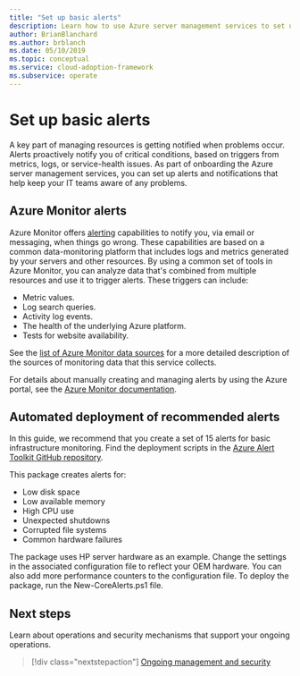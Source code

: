 ```yaml
---
title: "Set up basic alerts"
description: Learn how to use Azure server management services to set up alerts and notifications that help keep your IT teams aware of any problems.
author: BrianBlanchard
ms.author: brblanch
ms.date: 05/10/2019
ms.topic: conceptual
ms.service: cloud-adoption-framework
ms.subservice: operate
---
```


# Set up basic alerts

A key part of managing resources is getting notified when problems occur. Alerts proactively notify you of critical conditions, based on triggers from metrics, logs, or service-health issues. As part of onboarding the Azure server management services, you can set up alerts and notifications that help keep your IT teams aware of any problems.

## Azure Monitor alerts

Azure Monitor offers [alerting](/azure/azure-monitor/platform/alerts-overview) capabilities to notify you, via email or messaging, when things go wrong. These capabilities are based on a common data-monitoring platform that includes logs and metrics generated by your servers and other resources. By using a common set of tools in Azure Monitor, you can analyze data that's combined from multiple resources and use it to trigger alerts. These triggers can include:

- Metric values.
- Log search queries.
- Activity log events.
- The health of the underlying Azure platform.
- Tests for website availability.

See the [list of Azure Monitor data sources](/azure/azure-monitor/platform/data-sources) for a more detailed description of the sources of monitoring data that this service collects.

For details about manually creating and managing alerts by using the Azure portal, see the [Azure Monitor documentation](/azure/azure-monitor/platform/alerts-metric).

## Automated deployment of recommended alerts

In this guide, we recommend that you create a set of 15 alerts for basic infrastructure monitoring. Find the deployment scripts in the [Azure Alert Toolkit GitHub repository](https://github.com/Microsoft/manageability-toolkits).

This package creates alerts for:

- Low disk space
- Low available memory
- High CPU use
- Unexpected shutdowns
- Corrupted file systems
- Common hardware failures

The package uses HP server hardware as an example. Change the settings in the associated configuration file to reflect your OEM hardware. You can also add more performance counters to the configuration file. To deploy the package, run the New-CoreAlerts.ps1 file.

## Next steps

Learn about operations and security mechanisms that support your ongoing operations.

> [!div class="nextstepaction"]
> [Ongoing management and security](./ongoing-management-overview.md)